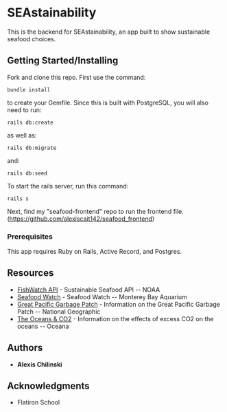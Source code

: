 
# SEAstainability

This is the backend for SEAstainability, an app built to show sustainable seafood choices.

## Getting Started/Installing

Fork and clone this repo. First use the command:

```
bundle install
```
to create your Gemfile. Since this is built with PostgreSQL, you will also need to run:

```
rails db:create
```
as well as:

```
rails db:migrate
```
and:
```
rails db:seed
```

To start the rails server, run this command:
```
rails s
```

Next, find my "seafood-frontend" repo to run the frontend file. (https://github.com/alexiscait142/seafood_frontend)

### Prerequisites

This app requires Ruby on Rails, Active Record, and Postgres.

## Resources

* [FishWatch API](https://www.fishwatch.gov/developers) - Sustainable Seafood API -- NOAA
* [Seafood Watch](https://www.seafoodwatch.org/) - Seafood Watch -- Monterey Bay Aquarium
* [Great Pacific Garbage Patch](https://www.nationalgeographic.org/encyclopedia/great-pacific-garbage-patch/) - Information on the Great Pacific Garbage Patch -- National Geographic
* [The Oceans & CO2](https://usa.oceana.org/carbon-emissions-are-killing-oceans) - Information on the effects of excess CO2 on the oceans -- Oceana

## Authors

* **Alexis Chilinski**

## Acknowledgments

* Flatiron School
